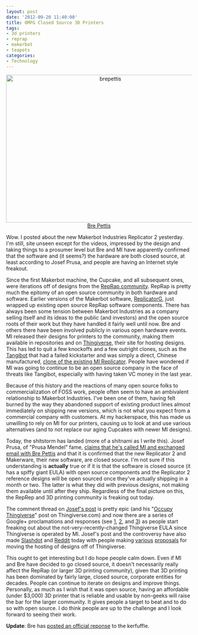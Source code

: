 ```yaml
--- 
layout: post
date: '2012-09-20 11:40:00'
title: OMFG Closed Source 3D Printers
tags: 
- 3d printers
- reprap
- makerbot
- teapots
categories:
- Technology
---
```

<p style="text-align:center"><a href="http://www.flickr.com/photos/albill/8006878849/" title="brepettis"><img src="http://farm9.staticflickr.com/8171/8006878849_30e7eee86c_o.jpg" width="550" height="400" alt="brepettis"></a><br><a href="http://en.innovationstuntmen.com/?p=90">Bre Pettis</a></p>
Wow. I posted about the new Makerbot Industries Replicator 2 yesterday. I'm still, site unseen except for the videos, impressed by the design and taking things to a prosumer level but Bre and MI have apparently confirmed that the software and (it seems?) the hardware are both closed source, at least according to Josef Prusa, and people are having an Internet style freakout.

Since the first Makerbot machine, the Cupcake, and all subsequent ones, were iterations off of designs from the [RepRap community](http://reprap.org/wiki/Main_Page). RepRap is pretty much the epitomy of an open source community in both hardware and software. Earlier versions of the Makerbot software, [ReplicatorG](http://replicat.org/), just wrapped up existing open source RepRap software components. There has always been some tension between Makerbot Industries as a company selling itself and its ideas to the public (and investors) and the open source roots of their work but they have handled it fairly well until now. Bre and others there have been involved publicly in various open hardware events. MI released their designs for printers to the community, making them available in repositories and on [Thingiverse](http://www.thingiverse.com), their site for hosting designs. This has led to quit a few knockoffs and a few outright clones, such as the [Tangibot](http://www.kickstarter.com/projects/2117793364/the-tangibot-3d-printer-the-affordable-makerbot-re) that had a failed kickstarter and was simply a direct, Chinese manufactured, [clone of the existing MI Replicator](http://www.wired.com/design/2012/08/tangibot-makerbot-clone/). People have wondered if MI was going to continue to be an open source company in the face of threats like Tangibot, especially with having taken VC money in the last year.

Because of this history and the reactions of many open source folks to commercialization of FOSS work, people often seem to have an ambivalent relationship to Makerbot Industries. I've been one of them, having felt burned by the way they abandoned support of existing product lines almost immediately on shipping new versions, which is not what you expect from a commercial company with customers. At my hackerspace, this has made us unwilling to rely on MI for our printers, causing us to look at and use various alternatives (and to not replace our aging Cupcakes with newer MI designs). 

Today, the shitstorm has landed (more of a shitnami as I write this). Josef Prusa, of "Prusa Mendel" fame, [claims that he's called MI and exchanged email with Bre Pettis](http://josefprusa.cz/open-hardware-meaning/) and that it is confirmed that the new Replicator 2 and Makerware, their new software, are closed source. I'm not sure if this understanding is **actually** true or if it is that the software is closed source (it has a spiffy giant EULA) with open source components and the Replicator 2 reference designs will be open sourced once they've actually shipping in a month or two. The latter is what they did with previous designs, not making them available until after they ship. Regardless of the final picture on this, the RepRep and 3D printing community is freaking out today. 

The comment thread on [Josef's post](http://josefprusa.cz/open-hardware-meaning/) is pretty epic (and his "[Occupy Thingiverse](http://www.thingiverse.com/thing:30808)" post on Thingiverse.com) and now there are a series of Google+ proclamations and responses (see [1](https://plus.google.com/113539880459449261884/posts/bQmiSNSNfpc), [2](https://plus.google.com/101036414115172779753/posts/3nP1zK8Wn5M), and [3](https://plus.google.com/u/0/105535247347788377245/posts/GuEneyZ9nkS)) as people start freaking out about the not-very-recently-changed Thingiverse EULA since Thingiverse is operated by MI. Josef's post and the controversy have also made [Slashdot](http://news.slashdot.org/story/12/09/20/0345217/makerbot-going-closed-source) and [Reddit](http://www.reddit.com/r/Reprap/comments/10642q/open_hardware_meaning_josef_prusa/) today with people making [various](http://garyhodgson.com/reprap/2012/09/githubiverse-a-github-pages-template-for-3d-printing-projects/) [proposals](http://www.openthingie.com/) for moving the hosting of designs off of Thingiverse.

This ought to get interesting but I do hope people calm down. Even if MI and Bre have decided to go closed source, it doesn't necessarily really affect the RepRap (or larger 3D printing community), given that 3D printing has been dominated by fairly large, closed source, corporate entities for decades. People can continue to iterate on designs and improve things. Personally, as much as I wish that it was open source, having an affordable (under $3,000) 3D printer that is reliable and usable by non-geeks will raise the bar for the larger community. It gives people a target to beat and to do so with open source. I do think people are up to the challenge and I look forward to seeing their work.

**Update**: Bre has [posted an official reponse](http://www.makerbot.com/blog/2012/09/20/fixing-misinformation-with-information/) to the kerfuffle.